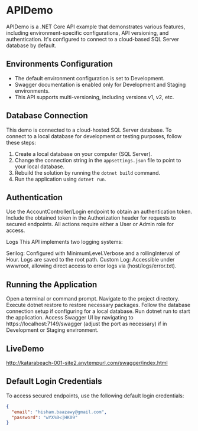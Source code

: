 # APIDemo

APIDemo is a .NET Core API example that demonstrates various features, including environment-specific configurations, API versioning, and authentication. It's configured to connect to a cloud-based SQL Server database by default.

## Environments Configuration

- The default environment configuration is set to Development.
- Swagger documentation is enabled only for Development and Staging environments.
- This API supports multi-versioning, including versions v1, v2, etc.

## Database Connection

This demo is connected to a cloud-hosted SQL Server database. To connect to a local database for development or testing purposes, follow these steps:

1. Create a local database on your computer (SQL Server).
2. Change the connection string in the `appsettings.json` file to point to your local database.
3. Rebuild the solution by running the `dotnet build` command.
4. Run the application using `dotnet run`.



## Authentication
Use the AccountController/Login endpoint to obtain an authentication token.
Include the obtained token in the Authorization header for requests to secured endpoints.
All actions require either a User or Admin role for access.

Logs
This API implements two logging systems:

Serilog: Configured with MinimumLevel.Verbose and a rollingInterval of Hour. Logs are saved to the root path.
Custom Log: Accessible under wwwroot, allowing direct access to error logs via (host/logs/error.txt).



##  Running the Application
Open a terminal or command prompt.
Navigate to the project directory.
Execute dotnet restore to restore necessary packages.
Follow the database connection setup if configuring for a local database.
Run dotnet run to start the application.
Access Swagger UI by navigating to https://localhost:7149/swagger (adjust the port as necessary) if in Development or Staging environment.

##  LiveDemo 
http://katarabeach-001-site2.anytempurl.com/swagger/index.html

## Default Login Credentials

To access secured endpoints, use the following default login credentials:

```json
{
  "email": "hisham.baazawy@gmail.com",
  "password": "wYX%0<|HK09"
}
